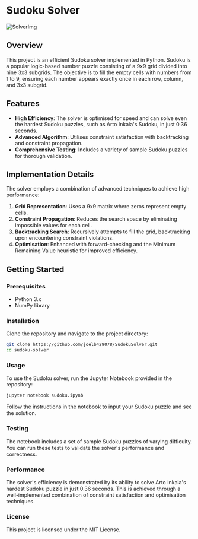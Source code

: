 # Sudoku Solver
![SolverImg](https://github.com/joelb429078/SudokuSolver/assets/160978621/51002182-73f2-41f9-aaa9-b3f72e75c13b)


## Overview

This project is an efficient Sudoku solver implemented in Python. Sudoku is a popular logic-based number puzzle consisting of a 9x9 grid divided into nine 3x3 subgrids. The objective is to fill the empty cells with numbers from 1 to 9, ensuring each number appears exactly once in each row, column, and 3x3 subgrid.

## Features

- **High Efficiency**: The solver is optimised for speed and can solve even the hardest Sudoku puzzles, such as Arto Inkala's Sudoku, in just 0.36 seconds.
- **Advanced Algorithm**: Utilises constraint satisfaction with backtracking and constraint propagation.
- **Comprehensive Testing**: Includes a variety of sample Sudoku puzzles for thorough validation.

## Implementation Details

The solver employs a combination of advanced techniques to achieve high performance:

1. **Grid Representation**: Uses a 9x9 matrix where zeros represent empty cells.
2. **Constraint Propagation**: Reduces the search space by eliminating impossible values for each cell.
3. **Backtracking Search**: Recursively attempts to fill the grid, backtracking upon encountering constraint violations.
4. **Optimisation**: Enhanced with forward-checking and the Minimum Remaining Value heuristic for improved efficiency.

## Getting Started

### Prerequisites

- Python 3.x
- NumPy library

### Installation

Clone the repository and navigate to the project directory:

```sh
git clone https://github.com/joelb429078/SudokuSolver.git
cd sudoku-solver
```

### Usage
To use the Sudoku solver, run the Jupyter Notebook provided in the repository:
```sh
jupyter notebook sudoku.ipynb
```

Follow the instructions in the notebook to input your Sudoku puzzle and see the solution.

### Testing
The notebook includes a set of sample Sudoku puzzles of varying difficulty. You can run these tests to validate the solver's performance and correctness.

### Performance
The solver's efficiency is demonstrated by its ability to solve Arto Inkala's hardest Sudoku puzzle in just 0.36 seconds. This is achieved through a well-implemented combination of constraint satisfaction and optimisation techniques.

### License
This project is licensed under the MIT License.

